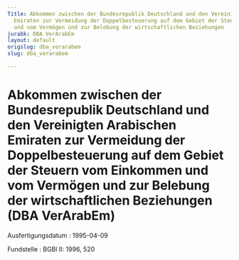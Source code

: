 ```yaml
---
Title: Abkommen zwischen der Bundesrepublik Deutschland und den Vereinigten Arabischen
  Emiraten zur Vermeidung der Doppelbesteuerung auf dem Gebiet der Steuern vom Einkommen
  und vom Vermögen und zur Belebung der wirtschaftlichen Beziehungen
jurabk: DBA VerArabEm
layout: default
origslug: dba_verarabem
slug: dba_verarabem

---
```


# Abkommen zwischen der Bundesrepublik Deutschland und den Vereinigten Arabischen Emiraten zur Vermeidung der Doppelbesteuerung auf dem Gebiet der Steuern vom Einkommen und vom Vermögen und zur Belebung der wirtschaftlichen Beziehungen (DBA VerArabEm)

Ausfertigungsdatum
:   1995-04-09

Fundstelle
:   BGBl II: 1996, 520

